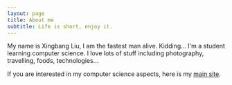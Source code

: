 ```yaml
---
layout: page
title: About me
subtitle: Life is short, enjoy it.
---
```


My name is Xingbang Liu, I am the fastest man alive. Kidding... I'm a student learning computer science. I love lots of stuff including photography, travelling, foods, technologies...

If you are interested in my computer science aspects, here is my [main site](https://xingbangliu.io).